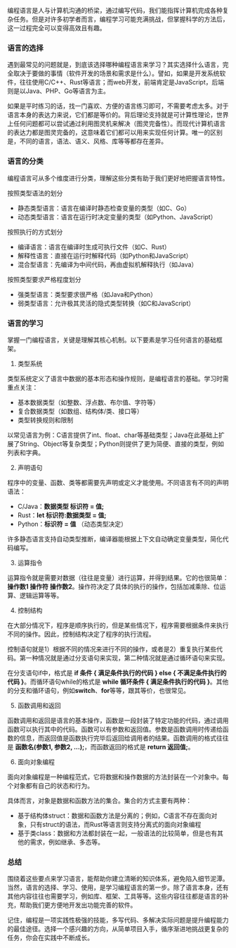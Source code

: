 编程语言是人与计算机沟通的桥梁，通过编写代码，我们能指挥计算机完成各种复杂任务。但是对许多初学者而言，编程学习可能充满挑战，但掌握科学的方法后，这一过程完全可以变得高效且有趣。

### 语言的选择

遇到最常见的问题就是，到底该选择哪种编程语言来学习？其实选择什么语言，完全取决于要做的事情（软件开发的场景和需求是什么）。譬如，如果是开发系统软件，往往使用C/C++、Rust等语言；而web开发，前端肯定是JavaScript，后端则是以Java、PHP、Go等语言为主。

如果是平时练习的话，找一门喜欢、方便的语言练习即可，不需要考虑太多。对于语言本身的表达力来说，它们都是等价的。背后理论支持就是可计算性理论，世界上任何问题都可以尝试通过利用图灵机来解决（图灵完备性）。而现代计算机语言的表达力都是图灵完备的，这意味着它们都可以用来实现任何计算。唯一的区别是，不同的语言，语法、语义、风格、库等等都存在差异。

### 语言的分类

编程语言可从多个维度进行分类，理解这些分类有助于我们更好地把握语言特性。

按照类型语法的划分

- 静态类型语言：语言在编译时静态检查变量的类型（如C、Go）
- 动态类型语言：语言在运行时决定变量的类型（如Python、JavaScript）

按照执行的方式划分

- 编译语言：语言在编译时生成可执行文件（如C、Rust）
- 解释性语言：直接在运行时解释代码（如Python和JavaScript）
- 混合型语言：先编译为中间代码，再由虚拟机解释执行（如Java）

按照类型要求严格程度划分

- 强类型语言：类型要求很严格（如Java和Python）
- 弱类型语言：允许极其灵活的隐式类型转换（如C和JavaScript）


### 语言的学习

掌握一门编程语言，关键是理解其核心机制。以下要素是学习任何语言的基础框架。

1. 类型系统

类型系统定义了语言中数据的基本形态和操作规则，是编程语言的基础。学习时需重点关注：

- 基本数据类型（如整数、浮点数、布尔值、字符等）
- 复合数据类型（如数组、结构体/类、接口等）
- 类型转换规则和限制

以常见语言为例：C语言提供了int、float、char等基础类型；Java在此基础上扩展了String、Object等复杂类型；Python则提供了更为简便、直接的类型，例如列表和字典。

2. 声明语句

程序中的变量、函数、类等都需要先声明或定义才能使用。不同语言有不同的声明语法：

- C/Java：**数据类型 标识符 = 值;**
- Rust：**let 标识符:数据类型 = 值;**
- Python：**标识符 = 值** （动态类型决定）

许多静态语言支持自动类型推断，编译器能根据上下文自动确定变量类型，简化代码编写。


3. 运算指令

运算指令就是需要对数据（往往是变量）进行运算，并得到结果。它的也很简单：**操作数1 操作符 操作数2**。操作符决定了具体的执行的操作，包括加减乘除、位运算、逻辑运算等等。

4. 控制结构

在大部分情况下，程序是顺序执行的，但是某些情况下，程序需要根据条件来执行不同的操作。因此，控制结构决定了程序的执行流程。

控制语句就是1）根据不同的情况来进行不同的操作，或者是2）重复执行某些代码。第一种情况就是通过分支语句来实现，第二种情况就是通过循环语句来实现。

在分支语句if中，格式是 **if 条件 { 满足条件执行的代码 } else { 不满足条件执行的代码 }**。而循环语句while的格式是 **while 循环条件 { 满足条件执行的代码 }**。其他的分支和循环语句，例如**switch**、**for**等等，跟其等价，也很常见。

5. 函数调用和返回

函数调用和返回是语言的基本操作，函数是一段封装了特定功能的代码，通过调用函数可以执行其中的代码。函数可以有参数和返回值。参数是函数调用时传递给函数的信息，而返回值是函数执行完毕后返回给调用者的结果。函数调用的格式往往是 **函数名(参数1, 参数2, ...);**，而函数返回的格式是 **return 返回值;**。

6. 面向对象编程

面向对象编程是一种编程范式，它将数据和操作数据的方法封装在一个对象中。每个对象都有自己的状态和行为。

具体而言，对象是数据和函数方法的集合。集合的方式主要有两种：

- 基于结构体struct：数据和函数方法是分离的；例如，C语言不存在面向对象，只有struct的语法，而Rust等语言则支持分离式的面向对象编程
- 基于类class：数据和方法都封装在一起，一般语法的比较简单，但是也有其他的需求，例如继承、多态等。

### 总结

围绕着这些要点来学习语言，能帮助你建立清晰的知识体系，避免陷入细节泥潭。当然，语言的选择、学习、使用，是学习编程语言的第一步。除了语言本身，还有其他内容往往也需要学习，例如库、框架、工具等等。这些内容往往都是语言的补充，帮助我们更方便地开发出功能完善的软件。

记住，编程是一项实践性极强的技能，多写代码、多解决实际问题是提升编程能力的最佳途径。选择一个感兴趣的方向，从简单项目入手，循序渐进地挑战更复杂的任务，你会在实践中不断成长。


